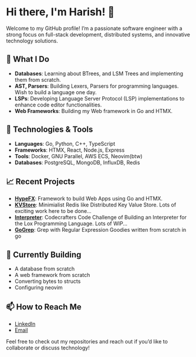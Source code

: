 # Hi there, I'm Harish! 👋

Welcome to my GitHub profile! I’m a passionate software engineer with a strong focus on full-stack development, distributed systems, and innovative technology solutions.

## 🚀 What I Do

- **Databases**: Learning about BTrees, and LSM Trees and implementing them from scratch.
- **AST, Parsers**: Building Lexers, Parsers for programming languages. Wish to build a language one day.
- **LSPs**: Developing Language Server Protocol (LSP) implementations to enhance code editor functionalities.
- **Web Frameworks**: Building my Web framework in Go and HTMX.

## 🔧 Technologies & Tools

- **Languages**: Go, Python, C++, TypeScript
- **Frameworks**: HTMX, React, Node.js, Express
- **Tools**: Docker, GNU Parallel, AWS ECS, Neovim(btw)
- **Databases**: PostgreSQL, MongoDB, InfluxDB, Redis

## 📈 Recent Projects

- **[HypeFX](https://github.com/harish876/hypefx)**: Framework to build Web Apps using Go and HTMX.
- **[KVStore](https://github.com/harish876/KVStore)**: Minimialist Redis like Distributed Key Value Store. Lots of exciting work here to be done...
- **[Interpreter](https://github.com/harish876/lox-lang)**: Codecrafters Code Challenge of Building an Interpreter for the Lox Programming Language. Lots of WIP...
- **[GoGrep](https://github.com/harish876/GoGrep)**: Grep with Regular Expression Goodies written from scratch in go

## 🌱 Currently Building

- A database from scratch
- A web framework from scratch
- Converting bytes to structs
- Configuring neovim

## 📫 How to Reach Me

- [LinkedIn](https://www.linkedin.com/in/harish876)
- [Email](mailto:harishgokul01@gmail.com)

Feel free to check out my repositories and reach out if you’d like to collaborate or discuss technology!
